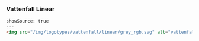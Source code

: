 ### Vattenfall Linear

```html
showSource: true
---
<img src="/img/logotypes/vattenfall/linear/grey_rgb.svg" alt="vattenfall_linear_grey_rgb" />
```


